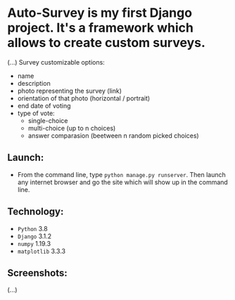 # Auto-Survey is my first Django project. It's a framework which allows to create custom surveys.
(...)
Survey customizable options:
* name  
* description
* photo representing the survey (link)
* orientation of that photo (horizontal / portrait)
* end date of voting
* type of vote:
  * single-choice
  * multi-choice (up to n choices)
  * answer comparasion (beetween n random picked choices)
  
## Launch:
* From the command line, type ```python manage.py runserver```. Then launch any internet browser and go the site which will show up in the command line.

## Technology:
* ```Python``` 3.8
* ```Django``` 3.1.2
* ```numpy``` 1.19.3
* ```matplotlib``` 3.3.3

## Screenshots:
(...)
